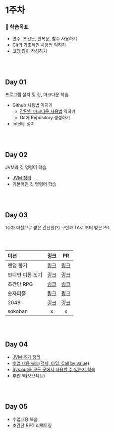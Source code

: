 # 1주차

### 📘 학습목표

- 변수, 조건문, 반복문, 함수 사용하기
- Git의 기초적인 사용법 익히기
- 코딩 많이 작성하기


<br/><br/>

## Day 01

프로그램 설치 및 깃, 마크다운 학습.

- Github 사용법 익히기
    - [간단한 마크다운 사용법](./day_01/markdown_practice.md) 익히기
    - Git에 Repository 생성하기
- Intelliji 설치

<br/><br/>

## Day 02

JVM과 깃 명령어 학습.

- [JVM 정리](./day_02/jvm.md)
- 기본적인 깃 명령어 학습

<br/><br/>

## Day 03

1주차 미션으로 받은 간단한(?) 구현과 TA로 부터 받은 PR.

<br/><br/>

| 미션      |  링크                        | PR   |
| :--------| :---------------------------:|:---:|
| 랜덤 뽑기 | [링크](https://github.com/devjun10/RandomPick)| [링크](https://github.com/devjun10/RandomPick/pull/1) |  
| 인디언 이름 짓기| [링크](https://github.com/devjun10/IndianGame)|[링크](https://github.com/devjun10/IndianGame/pull/1)| 
| 초간단 RPG | [링크](https://github.com/devjun10/Simple-RPG)|[링크]()|
| 숫자퍼즐 | [링크]() |[링크]()|
| 2048 | [링크]() |[링크]()|
| sokoban | x |x|

<br/><br/>

## Day 04

- [JVM 추가 정리](./day_02/jvm.md)
- [수업 내용 복습(객체, 타입, Call by value)](./day_04/readme.md)
- [Sys.out을 모든 곳에서 사용할 수 있는지 학습](https://sangwoo0727.github.io/java/JAVA-sysout/)
- 추천 책(오브젝트)

<br/><br/>

## Day 05

- 수업내용 복습
- 초간단 RPG 리팩토링

<br/><br/>
